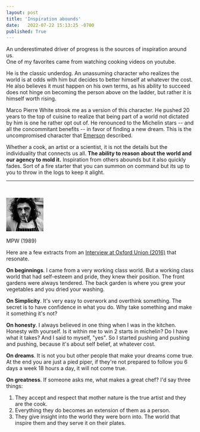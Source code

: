 ```yaml
---
layout: post
title: 'Inspiration abounds'
date:   2022-07-22 15:13:25 -0700
published: True 
---
```


An underestimated driver of progress is the sources of inspiration around us.  
One of my favorites came from watching cooking videos on youtube.

He is the classic underdog. An unassuming character who realizes the world is at odds with him but decides to better himself at whatever the cost. He also believes it must happen on his own terms, as his ability to succeed does not hinge on becoming the person above on the ladder, but rather it is himself worth rising. 

Marco Pierre White strook me as a version of this character. He pushed 20 years to the top of cuisine to realize that being part of a world not dictated by him is one he rather opt out of. He renounced to the Michelin stars -- and all the concommitant benefits -- in favor of finding a new dream. This is the uncompromised character that [Emerson](https://archive.vcu.edu/english/engweb/transcendentalism/authors/emerson/essays/selfreliance.html) described. 

Whether a cook, an artist or a scientist, it is not the details but the individuality that connects us all. **The ability to reason about the world and our agency to mold it.** Inspiration from others abounds but it also quickly fades. Sort of a fire starter that you can summon on command but its up to you to throw in the logs to keep it alight.

------ 

&nbsp;  

![Marco](/assets/marco.png)

MPW (1989)

Here are a few extracts from an [Interview at Oxford Union (2016)](https://www.youtube.com/watch?v=U-xCIstDBaI) that resonate.

**On beginnings**. I came from a very working class world. 
But a working class world that had self-esteem and pride, they knew their position. 
The front gardens were always tendered. The back garden is where you grew your vegetables and you dried your washing.

**On Simplicity**. It's very easy to overwork and overthink something. 
The secret is to have confidence in what you do.
Why take something and make it something it's not?

**On honesty**. I always believed in one thing when I was in the kitchen. Honesty with yourself. Is it within me to win 2 starts in michelin? Do I have what it takes? And I said to myself, "yes". So I started pushing and pushing and pushing, because it's about self belief, at whatever cost. 

**On dreams**. It is not you but other people that make your dreams come true.
At the end you are just a pied piper, if they're not prepared to follow you 6 days a week 18 hours a day, it will not come true.

**On greatness**.
If someone asks me, what makes a great chef? I'd say three things:
1. They accept and respect that mother nature is the true artist and they are the cook.
2. Everything they do becomes an extension of them as a person.
3. They give insight into the world they were born into. The world that inspire them and they serve it on their plates.
